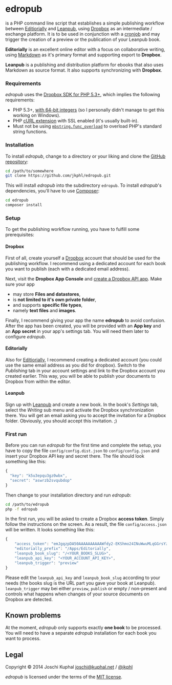 edropub
=======

is a PHP command line script that establishes a simple publishing workflow between [Editiorially](http://editorially.com) and [Leanpub](http://leanpub.com), using [Dropbox](https://www.dropbox.com) as an intermediate / exchange platform. It is to be used in conjunction with a [cronjob](http://en.wikipedia.org/wiki/Cron) and may trigger the creation of a preview or the publication of your Leanpub book.

**Editorially** is an excellent online editor with a focus on collaborative writing, using [Markdown](http://en.wikipedia.org/wiki/Markdown) as it's primary format and supporting export to **Dropbox**.

**Leanpub** is a publishing and distribution platform for ebooks that also uses Markdown as source format. It also supports synchronizing with **Dropbox**.

### Requirements

*edropub* uses the [Dropbox SDK for PHP 5.3+](https://github.com/dropbox/dropbox-sdk-php), which implies the following requirements:

* PHP 5.3+, [with 64-bit integers](http://stackoverflow.com/questions/864058/how-to-have-64-bit-integer-on-php) (so I personally didn't manage to get this working on Windows).
* PHP [cURL extension](http://php.net/manual/en/curl.installation.php) with SSL enabled (it's usually built-in).
* Must not be using [`mbstring.func_overload`](http://www.php.net/manual/en/mbstring.overload.php) to overload PHP's standard string functions.

### Installation

To install *edropub*, change to a directory or your liking and clone the [GitHub repository](https://github.com/jkphl/edropub):

```bash
cd /path/to/somewhere
git clone https://github.com/jkphl/edropub.git
```

This will install *edropub* into the subdirectory `edropub`. To install *edropub*'s dependencies, you'll have to use [Composer](https://getcomposer.org/):

```bash
cd edropub
composer install
```

### Setup

To get the publishing workflow running, you have to fulfill some prerequisites:

#### Dropbox

First of all, create yourself a [Dropbox](https://www.dropbox.com) account that should be used for the publishing workflow. I recommend using a dedicated account for each book you want to publish (each with a dedicated email address).

Next, visit the **Dropbox App Console** and [create a Dropbox API app](https://www.dropbox.com/developers/apps/create). Make sure your app

* may store **Files and datastores**,
* is **not limited to it's own private folder**,
* and supports **specific file types**,
* namely **text files** and **images**.

Finally, I recommend giving your app the name **edropub** to avoid confusion. After the app has been created, you will be provided with an **App key** and an **App secret** in your app's settings tab. You will need them later to configure *edropub*.

#### Editorially

Also for [Editiorially](http://editorially.com), I recommend creating a dedicated account (you could use the same email address as you did for dropbox). Switch to the *Publishing* tab in your account settings and link to the Dropbox account you created earlier. This way, you will be able to publish your documents to Dropbox from within the editor.

#### Leanpub

Sign up with [Leanpub](http://leanpub.com) and create a new book. In the book's *Settings* tab, select the *Writing* sub menu and activate the Dropbox synchronization there. You will get an email asking you to accept the invitation for a Dropbox folder. Obviously, you should accept this invitation. ;)

### First run

Before you can run *edropub* for the first time and complete the setup, you have to copy the file `config/config.dist.json` to `config/config.json` and insert your Dropbox API key and secret there. The file should look something like this:

```JavaScript
{
  "key": "k5u3epqu3gz0wbx",
  "secret": "aswrzb2svqubdop"
}
```

Then change to your installation directory and run *edropub*:

```bash
cd /path/to/edropub
php -f edropub
```

In the first run, you will be asked to create a Dropbox **access token**. Simply follow the instructions on the screen. As a result, the file `config/access.json` will be written. It looks something like this:

```JavaScript
{
    "access_token": "emJgqzpDA50AAAAAAAAAAWfdy2-EKShmo24INuWwuMLqGGrsYzIgCIFYIeqddxaj",
    "editorially_prefix": "/Apps/Editorially",
    "leanpub_book_slug": "/<YOUR_BOOKS_SLUG>",
    "leanpub_api_key": "<YOUR_ACCOUNT_API_KEY>",
    "leanpub_trigger": "preview"
}
```

Please edit the `leanpub_api_key` and `leanpub_book_slug` according to your needs (the books slug is the URL part you gave your book at Leanpub). `leanpub_trigger` may bei either `preview`, `publish` or empty / non-present and controls what happens when changes of your source documents on Dropbox are detected.

Known problems
--------------

At the moment, *edropub* only supports exactly **one book**  to be processed. You will need to have a separate *edropub* installation for each book you want to process.

Legal
-----
Copyright © 2014 Joschi Kuphal <joschi@kuphal.net> / [@jkphl](https://twitter.com/jkphl)

*edropub* is licensed under the terms of the [MIT license](LICENSE.txt).